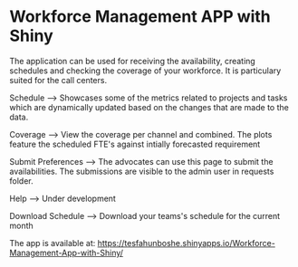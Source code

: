 # Workforce Management APP with Shiny
The application can be used for receiving the availability, creating schedules and checking the coverage of your workforce. It is particulary suited for the call centers. 


Schedule --> Showcases some of the metrics related to projects and tasks which are dynamically updated based on the changes that are made to the data.

Coverage --> View the coverage per channel and combined. The plots feature the scheduled FTE's against intially forecasted requirement

Submit Preferences --> The advocates can use this page to submit the availabilities. The submissions are visible to the admin user in requests folder. 

Help --> Under development

Download Schedule --> Download your teams's schedule for the current month

The app is available at: https://tesfahunboshe.shinyapps.io/Workforce-Management-App-with-Shiny/ 
